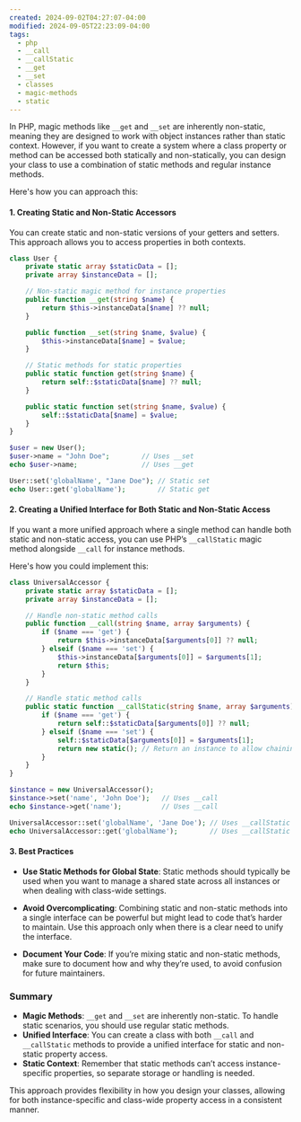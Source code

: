 ```yaml
---
created: 2024-09-02T04:27:07-04:00
modified: 2024-09-05T22:23:09-04:00
tags:
  - php
  - __call
  - __callStatic
  - __get
  - __set
  - classes
  - magic-methods
  - static
---
```


In PHP, magic methods like `__get` and `__set` are inherently non-static, meaning they are designed to work with object instances rather than static context. However, if you want to create a system where a class property or method can be accessed both statically and non-statically, you can design your class to use a combination of static methods and regular instance methods.

Here's how you can approach this:

#### 1. **Creating Static and Non-Static Accessors**

You can create static and non-static versions of your getters and setters. This approach allows you to access properties in both contexts.

```php
class User {
    private static array $staticData = [];
    private array $instanceData = [];

    // Non-static magic method for instance properties
    public function __get(string $name) {
        return $this->instanceData[$name] ?? null;
    }

    public function __set(string $name, $value) {
        $this->instanceData[$name] = $value;
    }

    // Static methods for static properties
    public static function get(string $name) {
        return self::$staticData[$name] ?? null;
    }

    public static function set(string $name, $value) {
        self::$staticData[$name] = $value;
    }
}

$user = new User();
$user->name = "John Doe";        // Uses __set
echo $user->name;                // Uses __get

User::set('globalName', "Jane Doe"); // Static set
echo User::get('globalName');        // Static get
```

#### 2. **Creating a Unified Interface for Both Static and Non-Static Access**

If you want a more unified approach where a single method can handle both static and non-static access, you can use PHP’s `__callStatic` magic method alongside `__call` for instance methods.

Here's how you could implement this:

```php
class UniversalAccessor {
    private static array $staticData = [];
    private array $instanceData = [];

    // Handle non-static method calls
    public function __call(string $name, array $arguments) {
        if ($name === 'get') {
            return $this->instanceData[$arguments[0]] ?? null;
        } elseif ($name === 'set') {
            $this->instanceData[$arguments[0]] = $arguments[1];
            return $this;
        }
    }

    // Handle static method calls
    public static function __callStatic(string $name, array $arguments) {
        if ($name === 'get') {
            return self::$staticData[$arguments[0]] ?? null;
        } elseif ($name === 'set') {
            self::$staticData[$arguments[0]] = $arguments[1];
            return new static(); // Return an instance to allow chaining if needed
        }
    }
}

$instance = new UniversalAccessor();
$instance->set('name', 'John Doe');   // Uses __call
echo $instance->get('name');          // Uses __call

UniversalAccessor::set('globalName', 'Jane Doe'); // Uses __callStatic
echo UniversalAccessor::get('globalName');        // Uses __callStatic
```

#### 3. **Best Practices**

- **Use Static Methods for Global State**: Static methods should typically be used when you want to manage a shared state across all instances or when dealing with class-wide settings.
- **Avoid Overcomplicating**: Combining static and non-static methods into a single interface can be powerful but might lead to code that’s harder to maintain. Use this approach only when there is a clear need to unify the interface.

- **Document Your Code**: If you’re mixing static and non-static methods, make sure to document how and why they’re used, to avoid confusion for future maintainers.

### Summary

- **Magic Methods**: `__get` and `__set` are inherently non-static. To handle static scenarios, you should use regular static methods.
- **Unified Interface**: You can create a class with both `__call` and `__callStatic` methods to provide a unified interface for static and non-static property access.
- **Static Context**: Remember that static methods can’t access instance-specific properties, so separate storage or handling is needed.

This approach provides flexibility in how you design your classes, allowing for both instance-specific and class-wide property access in a consistent manner.
